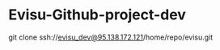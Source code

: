 Evisu-Github-project-dev
========================
git clone ssh://evisu_dev@95.138.172.121/home/repo/evisu.git
